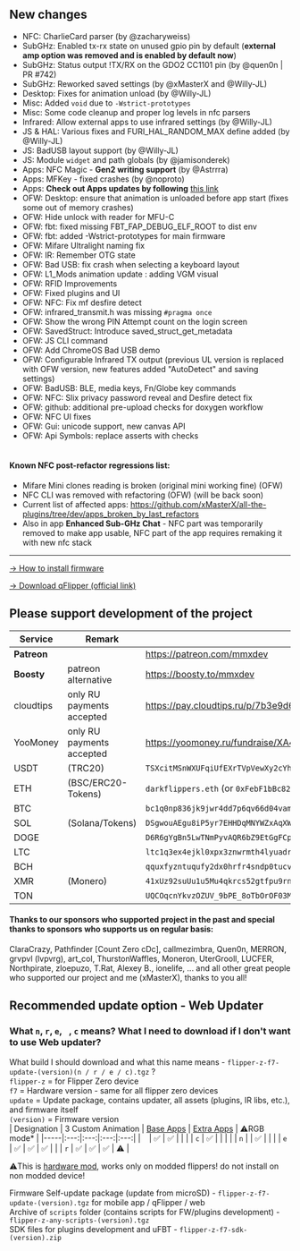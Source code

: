## New changes
* NFC: CharlieCard parser (by @zacharyweiss)
* SubGHz: Enabled tx-rx state on unused gpio pin by default (**external amp option was removed and is enabled by default now**)
* SubGHz: Status output !TX/RX on the GDO2 CC1101 pin (by @quen0n | PR #742)
* SubGHz: Reworked saved settings (by @xMasterX and @Willy-JL)
* Desktop: Fixes for animation unload (by @Willy-JL)
* Misc: Added `void` due to `-Wstrict-prototypes`
* Misc: Some code cleanup and proper log levels in nfc parsers
* Infrared: Allow external apps to use infrared settings (by @Willy-JL)
* JS & HAL: Various fixes and FURI_HAL_RANDOM_MAX define added (by @Willy-JL)
* JS: BadUSB layout support (by @Willy-JL)
* JS: Module `widget` and path globals (by @jamisonderek)
* Apps: NFC Magic - **Gen2 writing support** (by @Astrrra)
* Apps: MFKey - fixed crashes (by @noproto)
* Apps: **Check out Apps updates by following** [this link](https://github.com/xMasterX/all-the-plugins/commits/dev)
* OFW: Desktop: ensure that animation is unloaded before app start (fixes some out of memory crashes)
* OFW: Hide unlock with reader for MFU-C 
* OFW: fbt: fixed missing FBT_FAP_DEBUG_ELF_ROOT to dist env
* OFW: fbt: added -Wstrict-prototypes for main firmware
* OFW: Mifare Ultralight naming fix 
* OFW: IR: Remember OTG state
* OFW: Bad USB: fix crash when selecting a keyboard layout
* OFW: L1_Mods animation update : adding VGM visual 
* OFW: RFID Improvements 
* OFW: Fixed plugins and UI 
* OFW: NFC: Fix mf desfire detect
* OFW: infrared_transmit.h was missing `#pragma once`
* OFW: Show the wrong PIN Attempt count on the login screen
* OFW: SavedStruct: Introduce saved_struct_get_metadata
* OFW: JS CLI command
* OFW: Add ChromeOS Bad USB demo
* OFW: Configurable Infrared TX output (previous UL version is replaced with OFW version, new features added "AutoDetect" and saving settings)
* OFW: BadUSB: BLE, media keys, Fn/Globe key commands
* OFW: NFC: Slix privacy password reveal and Desfire detect fix
* OFW: github: additional pre-upload checks for doxygen workflow
* OFW: NFC UI fixes
* OFW: Gui: unicode support, new canvas API
* OFW: Api Symbols: replace asserts with checks 
<br><br>
#### Known NFC post-refactor regressions list: 
- Mifare Mini clones reading is broken (original mini working fine) (OFW)
- NFC CLI was removed with refactoring (OFW) (will be back soon)
- Current list of affected apps: https://github.com/xMasterX/all-the-plugins/tree/dev/apps_broken_by_last_refactors
- Also in app **Enhanced Sub-GHz Chat** - NFC part was temporarily removed to make app usable, NFC part of the app requires remaking it with new nfc stack

----

[-> How to install firmware](https://github.com/DarkFlippers/unleashed-firmware/blob/dev/documentation/HowToInstall.md)

[-> Download qFlipper (official link)](https://flipperzero.one/update)

## Please support development of the project
|Service|Remark|Link/Wallet|
|-|-|-|
|**Patreon**||https://patreon.com/mmxdev|
|**Boosty**|patreon alternative|https://boosty.to/mmxdev|
|cloudtips|only RU payments accepted|https://pay.cloudtips.ru/p/7b3e9d65|
|YooMoney|only RU payments accepted|https://yoomoney.ru/fundraise/XA49mgQLPA0.221209|
|USDT|(TRC20)|`TSXcitMSnWXUFqiUfEXrTVpVewXy2cYhrs`|
|ETH|(BSC/ERC20-Tokens)|`darkflippers.eth` (or `0xFebF1bBc8229418FF2408C07AF6Afa49152fEc6a`)|
|BTC||`bc1q0np836jk9jwr4dd7p6qv66d04vamtqkxrecck9`|
|SOL|(Solana/Tokens)|`DSgwouAEgu8iP5yr7EHHDqMNYWZxAqXWsTEeqCAXGLj8`|
|DOGE||`D6R6gYgBn5LwTNmPyvAQR6bZ9EtGgFCpvv`|
|LTC||`ltc1q3ex4ejkl0xpx3znwrmth4lyuadr5qgv8tmq8z9`|
|BCH||`qquxfyzntuqufy2dx0hrfr4sndp0tucvky4sw8qyu3`|
|XMR|(Monero)| `41xUz92suUu1u5Mu4qkrcs52gtfpu9rnZRdBpCJ244KRHf6xXSvVFevdf2cnjS7RAeYr5hn9MsEfxKoFDRSctFjG5fv1Mhn`|
|TON||`UQCOqcnYkvzOZUV_9bPE_8oTbOrOF03MnF-VcJyjisTZmsxa`|

#### Thanks to our sponsors who supported project in the past and special thanks to sponsors who supports us on regular basis:
ClaraCrazy, Pathfinder [Count Zero cDc], callmezimbra, Quen0n, MERRON, grvpvl (lvpvrg), art_col, ThurstonWaffles, Moneron, UterGrooll, LUCFER, Northpirate, zloepuzo, T.Rat, Alexey B., ionelife, ...
and all other great people who supported our project and me (xMasterX), thanks to you all!


## **Recommended update option - Web Updater**

### What `n`, `r`, `e`, ` `, `c` means? What I need to download if I don't want to use Web updater?
What build I should download and what this name means - `flipper-z-f7-update-(version)(n / r / e / c).tgz` ? <br>
`flipper-z` = for Flipper Zero device<br>
`f7` = Hardware version - same for all flipper zero devices<br>
`update` = Update package, contains updater, all assets (plugins, IR libs, etc.), and firmware itself<br>
`(version)` = Firmware version<br>
| Designation | 3 Custom Animation | [Base Apps](https://github.com/xMasterX/all-the-plugins#default-pack) | [Extra Apps](https://github.com/xMasterX/all-the-plugins#extra-pack) | ⚠️RGB mode* |
|-----|:---:|:---:|:---:|:---:|
| ` ` | ✅ | ✅ |  |  |
| `c` | ✅ |  |  |  |
| `n` |  | ✅ |  |  |
| `e` | ✅ | ✅ | ✅ |  |
| `r` | ✅ | ✅ | ✅ | ⚠️ |

⚠️This is [hardware mod](https://github.com/quen0n/flipperzero-firmware-rgb#readme), works only on modded flippers! do not install on non modded device!

Firmware Self-update package (update from microSD) - `flipper-z-f7-update-(version).tgz` for mobile app / qFlipper / web<br>
Archive of `scripts` folder (contains scripts for FW/plugins development) - `flipper-z-any-scripts-(version).tgz`<br>
SDK files for plugins development and uFBT - `flipper-z-f7-sdk-(version).zip`



